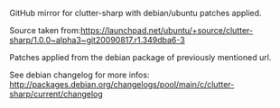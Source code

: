 GitHub mirror for clutter-sharp with debian/ubuntu patches applied.

Source taken from:https://launchpad.net/ubuntu/+source/clutter-sharp/1.0.0~alpha3~git20090817.r1.349dba6-3

Patches applied from  the debian package of previously mentioned url.

See debian changelog for more infos:
http://packages.debian.org/changelogs/pool/main/c/clutter-sharp/current/changelog
